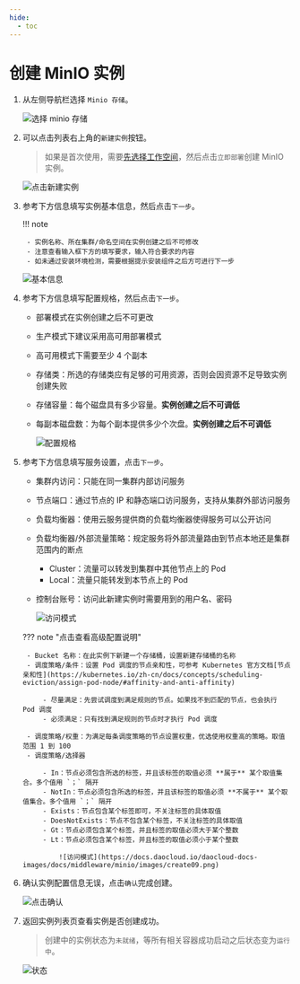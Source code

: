 ```yaml
---
hide:
  - toc
---
```


# 创建 MinIO 实例

1. 从左侧导航栏选择 `Minio 存储`。

    ![选择 minio 存储](https://docs.daocloud.io/daocloud-docs-images/docs/middleware/minio/images/create01.png)

2. 可以点击列表右上角的`新建实例`按钮。

    > 如果是首次使用，需要[先选择工作空间](../../common/index.md)，然后点击`立即部署`创建 MinIO 实例。

    ![点击新建实例](https://docs.daocloud.io/daocloud-docs-images/docs/middleware/minio/images/create02.png)

3. 参考下方信息填写实例基本信息，然后点击`下一步`。

    !!! note

        - 实例名称、所在集群/命名空间在实例创建之后不可修改
        - 注意查看输入框下方的填写要求，输入符合要求的内容
        - 如未通过安装环境检测，需要根据提示安装组件之后方可进行下一步

    ![基本信息](https://docs.daocloud.io/daocloud-docs-images/docs/zh/docs/middleware/minio/images/create03.png)

4. 参考下方信息填写配置规格，然后点击`下一步`。

    - 部署模式在实例创建之后不可更改
    - 生产模式下建议采用高可用部署模式
    - 高可用模式下需要至少 4 个副本
    - 存储类：所选的存储类应有足够的可用资源，否则会因资源不足导致实例创建失败
    - 存储容量：每个磁盘具有多少容量。**实例创建之后不可调低**
    - 每副本磁盘数：为每个副本提供多少个次盘。**实例创建之后不可调低**

        ![配置规格](https://docs.daocloud.io/daocloud-docs-images/docs/middleware/minio/images/create07.png)

5. 参考下方信息填写服务设置，点击`下一步`。

    - 集群内访问：只能在同一集群内部访问服务
    - 节点端口：通过节点的 IP 和静态端口访问服务，支持从集群外部访问服务
    - 负载均衡器：使用云服务提供商的负载均衡器使得服务可以公开访问
    - 负载均衡器/外部流量策略：规定服务将外部流量路由到节点本地还是集群范围内的断点

        - Cluster：流量可以转发到集群中其他节点上的 Pod
        - Local：流量只能转发到本节点上的 Pod

    - 控制台账号：访问此新建实例时需要用到的用户名、密码
        
        ![访问模式](https://docs.daocloud.io/daocloud-docs-images/docs/middleware/minio/images/create08.png)

    ??? note "点击查看高级配置说明"

        - Bucket 名称：在此实例下新建一个存储桶，设置新建存储桶的名称
        - 调度策略/条件：设置 Pod 调度的节点亲和性，可参考 Kubernetes 官方文档[节点亲和性](https://kubernetes.io/zh-cn/docs/concepts/scheduling-eviction/assign-pod-node/#affinity-and-anti-affinity)

            - 尽量满足：先尝试调度到满足规则的节点。如果找不到匹配的节点，也会执行 Pod 调度
            - 必须满足：只有找到满足规则的节点时才执行 Pod 调度

        - 调度策略/权重：为满足每条调度策略的节点设置权重，优选使用权重高的策略。取值范围 1 到 100
        - 调度策略/选择器

            - In：节点必须包含所选的标签，并且该标签的取值必须 **属于** 某个取值集合。多个值用 `；` 隔开
            - NotIn：节点必须包含所选的标签，并且该标签的取值必须 **不属于** 某个取值集合。多个值用 `；` 隔开
            - Exists：节点包含某个标签即可，不关注标签的具体取值
            - DoesNotExists：节点不包含某个标签，不关注标签的具体取值
            - Gt：节点必须包含某个标签，并且标签的取值必须大于某个整数
            - Lt：节点必须包含某个标签，并且标签的取值必须小于某个整数

                ![访问模式](https://docs.daocloud.io/daocloud-docs-images/docs/middleware/minio/images/create09.png)

6. 确认实例配置信息无误，点击`确认`完成创建。

    ![点击确认](https://docs.daocloud.io/daocloud-docs-images/docs/zh/docs/middleware/minio/images/create05.png)

7. 返回实例列表页查看实例是否创建成功。

    > 创建中的实例状态为`未就绪`，等所有相关容器成功启动之后状态变为`运行中`。

    ![状态](https://docs.daocloud.io/daocloud-docs-images/docs/zh/docs/middleware/minio/images/create06.png)
